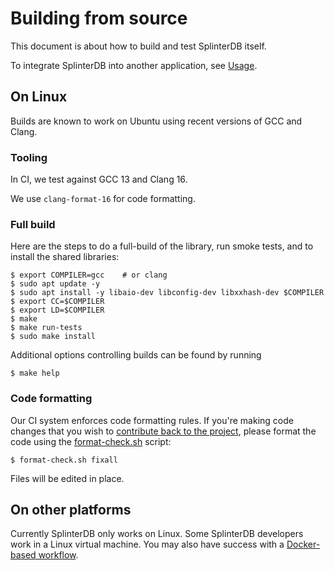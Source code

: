 # Building from source
This document is about how to build and test SplinterDB itself.

To integrate SplinterDB into another application, see [Usage](usage.md).

## On Linux
Builds are known to work on Ubuntu using recent versions of GCC and Clang.

### Tooling
In CI, we test against GCC 13 and Clang 16.

We use `clang-format-16` for code formatting.

### Full build
Here are the steps to do a full-build of the library, run smoke tests, and to install the shared libraries:

```shell
$ export COMPILER=gcc    # or clang
$ sudo apt update -y
$ sudo apt install -y libaio-dev libconfig-dev libxxhash-dev $COMPILER
$ export CC=$COMPILER
$ export LD=$COMPILER
$ make
$ make run-tests
$ sudo make install
```

Additional options controlling builds can be found by running
```shell
$ make help
```

### Code formatting
Our CI system enforces code formatting rules.  If you're making code changes
that you wish to [contribute back to the project](CONTRIBUTING.md), please
format the code using the [format-check.sh](https://github.com/vmware/splinterdb/blob/main/format-check.sh) script:

```shell
$ format-check.sh fixall
```
Files will be edited in place.

## On other platforms
Currently SplinterDB only works on Linux.  Some SplinterDB developers work in a Linux virtual machine.  You may also have success with a [Docker-based workflow](docker.md).
